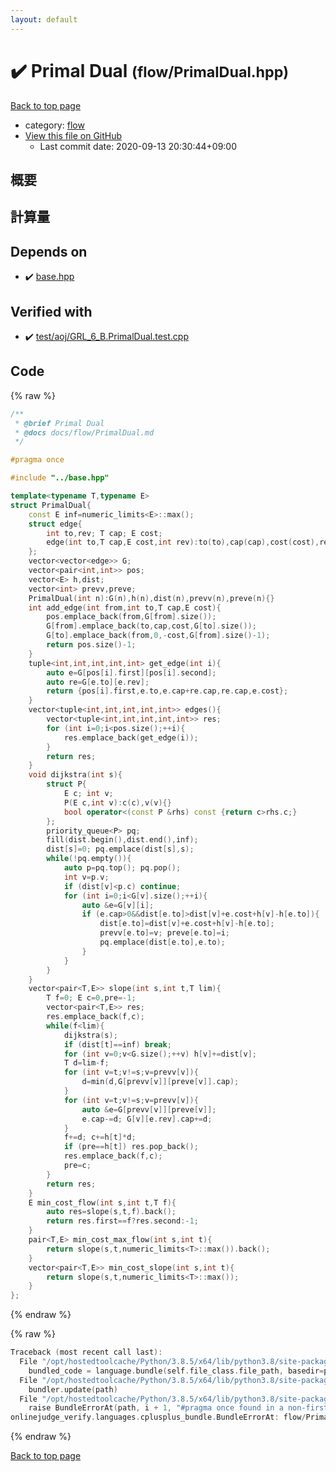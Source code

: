 ```yaml
---
layout: default
---
```


<!-- mathjax config similar to math.stackexchange -->
<script type="text/javascript" async
  src="https://cdnjs.cloudflare.com/ajax/libs/mathjax/2.7.5/MathJax.js?config=TeX-MML-AM_CHTML">
</script>
<script type="text/x-mathjax-config">
  MathJax.Hub.Config({
    TeX: { equationNumbers: { autoNumber: "AMS" }},
    tex2jax: {
      inlineMath: [ ['$','$'] ],
      processEscapes: true
    },
    "HTML-CSS": { matchFontHeight: false },
    displayAlign: "left",
    displayIndent: "2em"
  });
</script>

<script type="text/javascript" src="https://cdnjs.cloudflare.com/ajax/libs/jquery/3.4.1/jquery.min.js"></script>
<script src="https://cdn.jsdelivr.net/npm/jquery-balloon-js@1.1.2/jquery.balloon.min.js" integrity="sha256-ZEYs9VrgAeNuPvs15E39OsyOJaIkXEEt10fzxJ20+2I=" crossorigin="anonymous"></script>
<script type="text/javascript" src="../../assets/js/copy-button.js"></script>
<link rel="stylesheet" href="../../assets/css/copy-button.css" />


# :heavy_check_mark: Primal Dual <small>(flow/PrimalDual.hpp)</small>

<a href="../../index.html">Back to top page</a>

* category: <a href="../../index.html#cff5497121104c2b8e0cb41ed2083a9b">flow</a>
* <a href="{{ site.github.repository_url }}/blob/master/flow/PrimalDual.hpp">View this file on GitHub</a>
    - Last commit date: 2020-09-13 20:30:44+09:00




## 概要

## 計算量

## Depends on

* :heavy_check_mark: <a href="../base.hpp.html">base.hpp</a>


## Verified with

* :heavy_check_mark: <a href="../../verify/test/aoj/GRL_6_B.PrimalDual.test.cpp.html">test/aoj/GRL_6_B.PrimalDual.test.cpp</a>


## Code

<a id="unbundled"></a>
{% raw %}
```cpp
/**
 * @brief Primal Dual
 * @docs docs/flow/PrimalDual.md
 */

#pragma once

#include "../base.hpp"

template<typename T,typename E>
struct PrimalDual{
    const E inf=numeric_limits<E>::max();
    struct edge{
        int to,rev; T cap; E cost;
        edge(int to,T cap,E cost,int rev):to(to),cap(cap),cost(cost),rev(rev){}
    };
    vector<vector<edge>> G;
    vector<pair<int,int>> pos;
    vector<E> h,dist;
    vector<int> prevv,preve;
    PrimalDual(int n):G(n),h(n),dist(n),prevv(n),preve(n){}
    int add_edge(int from,int to,T cap,E cost){
        pos.emplace_back(from,G[from].size());
        G[from].emplace_back(to,cap,cost,G[to].size());
        G[to].emplace_back(from,0,-cost,G[from].size()-1);
        return pos.size()-1;
    }
    tuple<int,int,int,int,int> get_edge(int i){
        auto e=G[pos[i].first][pos[i].second];
        auto re=G[e.to][e.rev];
        return {pos[i].first,e.to,e.cap+re.cap,re.cap,e.cost};
    }
    vector<tuple<int,int,int,int,int>> edges(){
        vector<tuple<int,int,int,int,int>> res;
        for (int i=0;i<pos.size();++i){
            res.emplace_back(get_edge(i));
        }
        return res;
    }
    void dijkstra(int s){
        struct P{
            E c; int v;
            P(E c,int v):c(c),v(v){}
            bool operator<(const P &rhs) const {return c>rhs.c;}
        };
        priority_queue<P> pq;
        fill(dist.begin(),dist.end(),inf);
        dist[s]=0; pq.emplace(dist[s],s);
        while(!pq.empty()){
            auto p=pq.top(); pq.pop();
            int v=p.v;
            if (dist[v]<p.c) continue;
            for (int i=0;i<G[v].size();++i){
                auto &e=G[v][i];
                if (e.cap>0&&dist[e.to]>dist[v]+e.cost+h[v]-h[e.to]){
                    dist[e.to]=dist[v]+e.cost+h[v]-h[e.to];
                    prevv[e.to]=v; preve[e.to]=i;
                    pq.emplace(dist[e.to],e.to);
                }
            }
        }
    }
    vector<pair<T,E>> slope(int s,int t,T lim){
        T f=0; E c=0,pre=-1;
        vector<pair<T,E>> res;
        res.emplace_back(f,c);
        while(f<lim){
            dijkstra(s);
            if (dist[t]==inf) break;
            for (int v=0;v<G.size();++v) h[v]+=dist[v];
            T d=lim-f;
            for (int v=t;v!=s;v=prevv[v]){
                d=min(d,G[prevv[v]][preve[v]].cap);
            }
            for (int v=t;v!=s;v=prevv[v]){
                auto &e=G[prevv[v]][preve[v]];
                e.cap-=d; G[v][e.rev].cap+=d;
            }
            f+=d; c+=h[t]*d;
            if (pre==h[t]) res.pop_back();
            res.emplace_back(f,c);
            pre=c;
        }
        return res;
    }
    E min_cost_flow(int s,int t,T f){
        auto res=slope(s,t,f).back();
        return res.first==f?res.second:-1;
    }
    pair<T,E> min_cost_max_flow(int s,int t){
        return slope(s,t,numeric_limits<T>::max()).back();
    }
    vector<pair<T,E>> min_cost_slope(int s,int t){
        return slope(s,t,numeric_limits<T>::max());
    }
};
```
{% endraw %}

<a id="bundled"></a>
{% raw %}
```cpp
Traceback (most recent call last):
  File "/opt/hostedtoolcache/Python/3.8.5/x64/lib/python3.8/site-packages/onlinejudge_verify/docs.py", line 349, in write_contents
    bundled_code = language.bundle(self.file_class.file_path, basedir=pathlib.Path.cwd())
  File "/opt/hostedtoolcache/Python/3.8.5/x64/lib/python3.8/site-packages/onlinejudge_verify/languages/cplusplus.py", line 185, in bundle
    bundler.update(path)
  File "/opt/hostedtoolcache/Python/3.8.5/x64/lib/python3.8/site-packages/onlinejudge_verify/languages/cplusplus_bundle.py", line 310, in update
    raise BundleErrorAt(path, i + 1, "#pragma once found in a non-first line")
onlinejudge_verify.languages.cplusplus_bundle.BundleErrorAt: flow/PrimalDual.hpp: line 6: #pragma once found in a non-first line

```
{% endraw %}

<a href="../../index.html">Back to top page</a>

